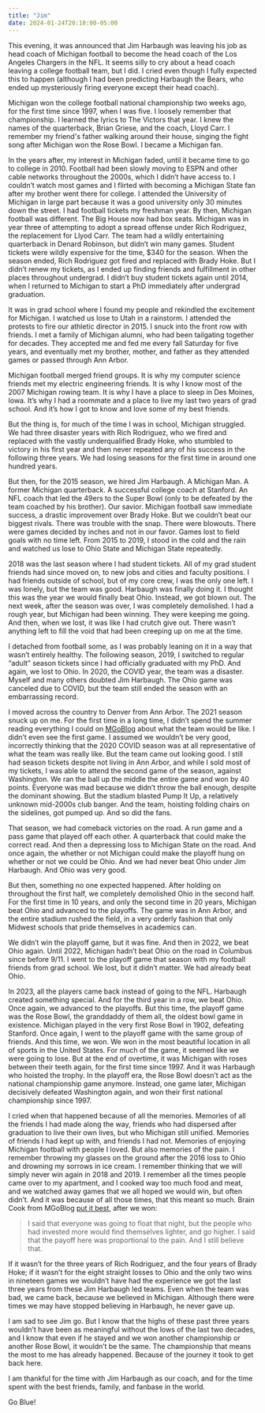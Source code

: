 ```yaml
---
title: "Jim"
date: 2024-01-24T20:10:00-05:00
---
```


This evening, it was announced that Jim Harbaugh was leaving his job as head
coach of Michigan football to become the head coach of the Los Angeles Chargers
in the NFL. It seems silly to cry about a head coach leaving a college football
team, but I did. I cried even though I fully expected this to happen (although I
had been predicting Harbaugh the Bears, who ended up mysteriously firing
everyone except their head coach).

Michigan won the college football national championship two weeks ago, for the
first time since 1997, when I was five. I loosely remember that championship. I
learned the lyrics to The Victors that year. I knew the names of the
quarterback, Brian Griese, and the coach, Lloyd Carr. I remember my friend's
father walking around their house, singing the fight song after Michigan won the
Rose Bowl. I became a Michigan fan.

In the years after, my interest in Michigan faded, until it became time to go to
college in 2010. Football had been slowly moving to ESPN and other cable
networks throughout the 2000s, which I didn’t have access to. I couldn’t watch
most games and I flirted with becoming a Michigan State fan after my brother
went there for college.  I attended the University of Michigan in large part
because it was a good university only 30 minutes down the street. I had football
tickets my freshman year. By then, Michigan football was different. The Big
House now had box seats. Michigan was in year three of attempting to adopt a
spread offense under Rich Rodriguez, the replacement for Llyod Carr. The team
had a wildly entertaining quarterback in Denard Robinson, but didn’t win many
games. Student tickets were wildly expensive for the time, $340 for the season.
When the season ended, Rich Rodriguez got fired and replaced with Brady Hoke.
But I didn’t renew my tickets, as I ended up finding friends and fulfillment in
other places throughout undergrad. I didn’t buy student tickets again until
2014, when I returned to Michigan to start a PhD immediately after undergrad
graduation.

It was in grad school where I found my people and rekindled the excitement for
Michigan. I watched us lose to Utah in a rainstorm. I attended the protests to
fire our athletic director in 2015. I snuck into the front row with friends. I
met a family of Michigan alumni, who had been tailgating together for decades.
They accepted me and fed me every fall Saturday for five years, and eventually
met my brother, mother, and father as they attended games or passed through Ann
Arbor.

Michigan football merged friend groups. It is why my computer science friends
met my electric engineering friends. It is why I know most of the 2007 Michigan
rowing team. It is why I have a place to sleep in Des Moines, Iowa. It’s why I
had a roommate and a place to live my last two years of grad school. And it’s
how I got to know and love some of my best friends.

But the thing is, for much of the time I was in school, Michigan struggled. We
had three disaster years with Rich Rodriguez, who we fired and replaced with the
vastly underqualified Brady Hoke, who stumbled to victory in his first year and
then never repeated any of his success in the following three years. We had
losing seasons for the first time in around one hundred years.

But then, for the 2015 season, we hired Jim Harbaugh. A Michigan Man. A former
Michigan quarterback. A successful college coach at Stanford. An NFL coach that
led the 49ers to the Super Bowl (only to be defeated by the team coached by his
brother). Our savior. Michigan football saw immediate success, a drastic
improvement over Brady Hoke. But we couldn’t beat our biggest rivals. There was
trouble with the snap. There were blowouts. There were games decided by inches
and not in our favor. Games lost to field goals with no time left. From 2015 to
2019, I stood in the cold and the rain and watched us lose to Ohio State and
Michigan State repeatedly.

2018 was the last season where I had student tickets. All of my grad student
friends had since moved on, to new jobs and cities and faculty positions. I had
friends outside of school, but of my core crew, I was the only one left. I was
lonely, but the team was good. Harbaugh was finally doing it. I thought this was
the year we would finally beat Ohio. Instead, we got blown out. The next week,
after the season was over, I was completely demolished. I had a rough year, but
Michigan had been winning. They were keeping me going. And then, when we lost,
it was like I had crutch give out. There wasn’t anything left to fill the void
that had been creeping up on me at the time.

I detached from football some, as I was probably leaning on it in a way that
wasn’t entirely healthy. The following season, 2019, I switched to regular
“adult” season tickets since I had officially graduated with my PhD. And again,
we lost to Ohio. In 2020, the COVID year, the team was a disaster. Myself and
many others doubted Jim Harbaugh. The Ohio game was canceled due to COVID, but
the team still ended the season with an embarrassing record.

I moved across the country to Denver from Ann Arbor. The 2021 season snuck up on
me. For the first time in a long time, I didn’t spend the summer reading
everything I could on [MGoBlog][mgoblog] about what the team would be like. I
didn’t even see the first game. I assumed we wouldn’t be very good, incorrectly
thinking that the 2020 COVID season was at all representative of what the team
was really like. But the team came out looking good. I still had season tickets
despite not living in Ann Arbor, and while I sold most of my tickets, I was able
to attend the second game of the season, against Washington. We ran the ball up
the middle the entire game and won by 40 points. Everyone was mad because we
didn’t throw the ball enough, despite the dominant showing. But the stadium
blasted Pump It Up, a relatively unknown mid-2000s club banger. And the team,
hoisting folding chairs on the sidelines, got pumped up. And so did the fans.

That season, we had comeback victories on the road. A run game and a pass game
that played off each other. A quarterback that could make the correct read. And
then a depressing loss to Michigan State on the road. And once again, the
whether or not Michigan could make the playoff hung on whether or not we could
be Ohio. And we had never beat Ohio under Jim Harbaugh. And Ohio was very good.

But then, something no one expected happened. After holding on throughout the
first half, we completely demolished Ohio in the second half. For the first time
in 10 years, and only the second time in 20 years, Michigan beat Ohio and
advanced to the playoffs. The game was in Ann Arbor, and the entire stadium
rushed the field, in a very orderly fashion that only Midwest schools that pride
themselves in academics can.

We didn’t win the playoff game, but it was fine. And then in 2022, we beat Ohio
again. Until 2022, Michigan hadn’t beat Ohio on the road in Columbus since
before 9/11. I went to the playoff game that season with my football friends
from grad school. We lost, but it didn’t matter. We had already beat Ohio.

In 2023, all the players came back instead of going to the NFL. Harbaugh created
something special. And for the third year in a row, we beat Ohio. Once again, we
advanced to the playoffs. But this time, the playoff game was the Rose Bowl, the
granddaddy of them all, the oldest bowl game in existence. Michigan played in
the very first Rose Bowl in 1902, defeating Stanford. Once again, I went to the
playoff game with the same group of friends. And this time, we won. We won in
the most beautiful location in all of sports in the United States. For much of
the game, it seemed like we were going to lose. But at the end of overtime, it
was Michigan with roses between their teeth again, for the first time since
1997. And it was Harbaugh who hoisted the trophy. In the playoff era, the Rose
Bowl doesn’t act as the national championship game anymore. Instead, one game
later, Michigan decisively defeated Washington again, and won their first
national championship since 1997.

I cried when that happened because of all the memories. Memories of all the
friends I had made along the way, friends who had dispersed after graduation to
live their own lives, but who Michigan still unified. Memories of friends I had
kept up with, and friends I had not. Memories of enjoying Michigan football with
people I loved. But also memories of the pain. I remember throwing my glasses on
the ground after the 2016 loss to Ohio and drowning my sorrows in ice cream. I
remember thinking that we will simply never win again in 2018 and 2019. I
remember all the times people came over to my apartment, and I cooked way too
much food and meat, and we watched away games that we all hoped we would win,
but often didn’t. And it was because of all those times, that this meant so
much. Brain Cook from MGoBlog [put it best][edge], after we won:

> I said that everyone was going to float that night, but the people who had
invested more would find themselves lighter, and go higher. I said that the
payoff here was proportional to the pain. And I still believe that.

If it wasn’t for the three years of Rich Rodriguez, and the four years of Brady
Hoke; if it wasn’t for the eight straight losses to Ohio and the only two wins
in nineteen games we wouldn’t have had the experience we got the last three
years from these Jim Harbaugh led teams. Even when the team was bad, we came
back, because we believed in Michigan. Although there were times we may have
stopped believing in Harbaugh, he never gave up.

I am sad to see Jim go. But I know that the highs of these past three years
wouldn’t have been as meaningful without the lows of the last two decades, and I
know that even if he stayed and we won another championship or another Rose
Bowl, it wouldn’t be the same. The championship that means the most to me has
already happened. Because of the journey it took to get back here.

I am thankful for the time with Jim Harbaugh as our coach, and for the time
spent with the best friends, family, and fanbase in the world.

Go Blue!

[edge]: https://mgoblog.com/content/edge-space-0
[mgoblog]: https://mgoblog.com
